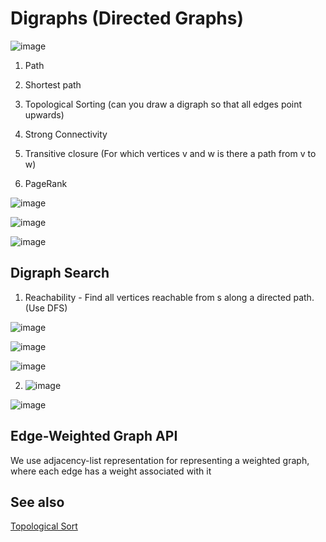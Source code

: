 # Digraphs (Directed Graphs)

![image](../../media/Digraphs-(Directed-Graphs)-image1.jpg)

1. Path

2. Shortest path

3. Topological Sorting (can you draw a digraph so that all edges point upwards)

4. Strong Connectivity

5. Transitive closure (For which vertices v and w is there a path from v to w)

6. PageRank

![image](../../media/Digraphs-(Directed-Graphs)-image2.jpg)

![image](../../media/Digraphs-(Directed-Graphs)-image3.jpg)

![image](../../media/Digraphs-(Directed-Graphs)-image4.jpg)

## Digraph Search

1. Reachability - Find all vertices reachable from s along a directed path. (Use DFS)

![image](../../media/Digraphs-(Directed-Graphs)-image5.jpg)

![image](../../media/Digraphs-(Directed-Graphs)-image6.jpg)

![image](../../media/Digraphs-(Directed-Graphs)-image7.jpg)

2. ![image](../../media/Digraphs-(Directed-Graphs)-image8.jpg)

![image](../../media/Digraphs-(Directed-Graphs)-image9.jpg)

## Edge-Weighted Graph API

We use adjacency-list representation for representing a weighted graph, where each edge has a weight associated with it

## See also

[Topological Sort](algorithms/graphtheory/topological-sort-algorithm.md)
